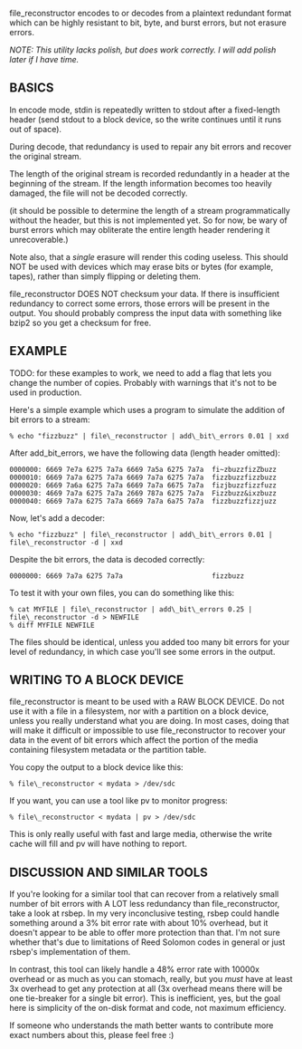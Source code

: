 file\_reconstructor encodes to or decodes from a plaintext redundant format
which can be highly resistant to bit, byte, and burst errors, but not erasure
errors.

*NOTE: This utility lacks polish, but does work correctly. I will add polish
later if I have time.*

BASICS
------

In encode mode, stdin is repeatedly written to stdout after a fixed-length
header (send stdout to a block device, so the write continues until it runs out
of space).

During decode, that redundancy is used to repair any bit errors and recover the
original stream.

The length of the original stream is recorded redundantly in a header at the
beginning of the stream. If the length information becomes too heavily damaged,
the file will not be decoded correctly.

(it should be possible to determine the length of a stream programmatically
without the header, but this is not implemented yet. So for now, be wary of
burst errors which may obliterate the entire length header rendering it
unrecoverable.)

Note also, that a *single* erasure will render this coding useless. This should
NOT be used with devices which may erase bits or bytes (for example, tapes),
rather than simply flipping or deleting them.

file\_reconstructor DOES NOT checksum your data. If there is insufficient
redundancy to correct some errors, those errors will be present in the output.
You should probably compress the input data with something like bzip2 so you
get a checksum for free.

EXAMPLE
-------

TODO: for these examples to work, we need to add a flag that lets you change
the number of copies. Probably with warnings that it's not to be used in
production.

Here's a simple example which uses a program to simulate the addition of bit
errors to a stream:

    % echo "fizzbuzz" | file\_reconstructor | add\_bit\_errors 0.01 | xxd

After add\_bit\_errors, we have the following data (length header omitted):

    0000000: 6669 7e7a 6275 7a7a 6669 7a5a 6275 7a7a  fi~zbuzzfizZbuzz
    0000010: 6669 7a7a 6275 7a7a 6669 7a7a 6275 7a7a  fizzbuzzfizzbuzz
    0000020: 6669 7a6a 6275 7a7a 6669 7a7a 6675 7a7a  fizjbuzzfizzfuzz
    0000030: 4669 7a7a 6275 7a7a 2669 787a 6275 7a7a  Fizzbuzz&ixzbuzz
    0000040: 6669 7a7a 6275 7a7a 6669 7a7a 6a75 7a7a  fizzbuzzfizzjuzz

Now, let's add a decoder:

    % echo "fizzbuzz" | file\_reconstructor | add\_bit\_errors 0.01 | file\_reconstructor -d | xxd

Despite the bit errors, the data is decoded correctly:

    0000000: 6669 7a7a 6275 7a7a                      fizzbuzz

To test it with your own files, you can do something like this:

    % cat MYFILE | file\_reconstructor | add\_bit\_errors 0.25 | file\_reconstructor -d > NEWFILE
    % diff MYFILE NEWFILE

The files should be identical, unless you added too many bit errors for your
level of redundancy, in which case you'll see some errors in the output.

WRITING TO A BLOCK DEVICE
-------------------------

file\_reconstructor is meant to be used with a RAW BLOCK DEVICE. Do not use it
with a file in a filesystem, nor with a partition on a block device, unless you
really understand what you are doing. In most cases, doing that will make it
difficult or impossible to use file\_reconstructor to recover your data in the
event of bit errors which affect the portion of the media containing filesystem
metadata or the partition table.

You copy the output to a block device like this:

    % file\_reconstructor < mydata > /dev/sdc

If you want, you can use a tool like pv to monitor progress:

    % file\_reconstructor < mydata | pv > /dev/sdc

This is only really useful with fast and large media, otherwise the write cache
will fill and pv will have nothing to report.

DISCUSSION AND SIMILAR TOOLS
----------------------------

If you're looking for a similar tool that can recover from a relatively small
number of bit errors with A LOT less redundancy than file\_reconstructor, take
a look at rsbep. In my very inconclusive testing, rsbep could handle something
around a 3% bit error rate with about 10% overhead, but it doesn't appear to be
able to offer more protection than that. I'm not sure whether that's due to
limitations of Reed Solomon codes in general or just rsbep's implementation of
them.

In contrast, this tool can likely handle a 48% error rate with 10000x overhead
or as much as you can stomach, really, but you *must* have at least 3x overhead
to get any protection at all (3x overhead means there will be one tie-breaker
for a single bit error). This is inefficient, yes, but the goal here is
simplicity of the on-disk format and code, not maximum efficiency.

If someone who understands the math better wants to contribute more exact
numbers about this, please feel free :)
